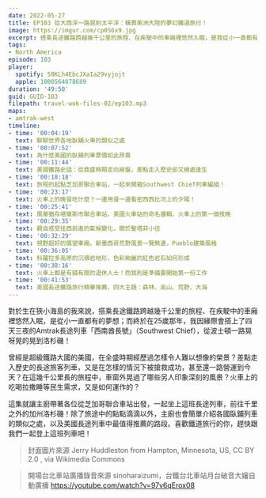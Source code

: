```yaml
---
date: 2022-05-27
title: EP103 從大西洋一路晃到太平洋：橫貫美洲大陸的夢幻鐵道旅行！
image: https://imgur.com/cp0S6x9.jpg
excerpt: 搭乘長途鐵路跨越幾千公里的旅程、在疾駛中的車廂裡悠然入眠，是我從小一直都有的夢想。這集邀請各位和我一起搭上橫跨美洲大陸的長途列車「西南酋長號」（Southwest Chief），一起品味路上那些令人印象深刻的風景，並且和形形色色的旅人相會！
tags:
- North America
episode: 103
player:
  spotify: 58KLh4EbcJXaIa29vyjojt
  apple: 1000564078689
duration: '49:50'
guid: GUID-103
filepath: travel-wok-files-02/ep103.mp3
maps:
- amtrak-west
timeline:
- time: '00:04:19'
  text: 聊聊世界各地臥舖火車的類似之處
- time: '00:07:52'
  text: 為什麼美國的臥鋪列車票價如此昂貴
- time: '00:11:44'
  text: 美國鐵路史話：從鼎盛時期走向崩盤，差點走入歷史卻又絕處逢生
- time: '00:18:18'
  text: 旅程的起點芝加哥聯合車站，一起來開箱Southwest Chief列車編組！
- time: '00:23:17'
  text: 火車上的晚餐吃什麼？一邊用餐一邊看密西西比河上的夕陽！
- time: '00:25:41'
  text: 風華猶存堪薩斯市聯合車站，美國火車站的命名邏輯，火車上的第一個夜晚
- time: '00:29:35'
  text: 親自感受往西前進的氣候變化，關於聖塔菲小徑
- time: '00:32:29'
  text: 視野超好的展望車廂，新墨西哥荒野風景一覽無遺，Pueblo建築風格
- time: '00:36:05'
  text: 科羅拉多高原的沉積岩地形，色彩絢麗的紅色岩石如何形成
- time: '00:38:16'
  text: 火車上都是有錢有閒的退休人士！而我則是準備要開始第一份工作
- time: '00:41:53'
  text: 美國長途鐵路旅行精華推薦，四大主題：森林、高山、荒野、大海
---
```

對於生在狹小海島的我來說，搭乘長途鐵路跨越幾千公里的旅程、在疾駛中的車廂裡悠然入眠，是從小一直都有的夢想；而終於在25歲那年，我因緣際會搭上了四天三夜的Amtrak長途列車「西南酋長號」（Southwest Chief），從波士頓一路晃呀晃的晃到洛杉磯！

曾經是超級鐵路大國的美國，在全盛時期經歷過怎樣令人難以想像的榮景？差點走入歷史的長途旅客列車，又是在怎樣的情況下被搶救成功，甚至還一路營運到今天？在這幾千公里長的旅程中，車窗外晃過了哪些另人印象深刻的風景？火車上的吃喝拉撒睡等民生需求，又是如何運作的？

這集就讓主廚帶著各位從芝加哥聯合車站出發，一起坐上這班長途列車，前往千里之外的加州洛杉磯！除了旅途中的點點滴滴以外，主廚也會簡單介紹各國臥鋪列車的類似之處，以及美國長途列車中最值得推薦的路段。喜歡鐵道旅行的你，趕快跟我們一起登上這班列車吧！

> 封面圖片來源 Jerry Huddleston from Hampton, Minnesota, US, CC BY 2.0 , via Wikimedia Commons

> 開場台北車站廣播錄音來源 sinoharaizumi，台鐵台北車站月台破音大嬸自動廣播 https://youtube.com/watch?v=97v6qErox08
